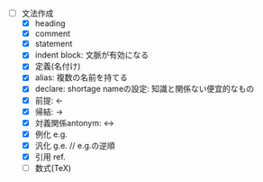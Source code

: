 - [ ] 文法作成
  - [x] heading
  - [x] comment
  - [x] statement
  - [x] indent block: 文脈が有効になる
  - [x] 定義(名付け)
  - [x] alias: 複数の名前を持てる
  - [x] declare: shortage nameの設定: 知識と関係ない便宜的なもの
  - [x] 前提: <-
  - [x] 帰結: ->
  - [x] 対義関係antonym: <->
  - [x] 例化 e.g.
  - [x] 汎化 g.e.  // e.g.の逆順
  - [x] 引用 ref.
  <!-- - [ ] UnorderedList: - -->
  <!-- - [ ] OrderedList: \d+\. -->
  - [ ] 数式(TeX)
  <!-- - [ ] 文脈変数 e.g. {self} {parent} {top} 定義参照 lex後に処理 -->
